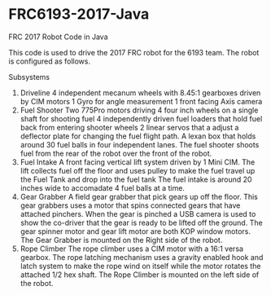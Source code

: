 # FRC6193-2017-Java
FRC 2017 Robot Code in Java

This code is used to drive the 2017 FRC robot for the 6193 team.
The robot is configured as follows.

Subsystems
1. Driveline
   4 independent mecanum wheels with 8.45:1 gearboxes driven by CIM motors
   1 Gyro for angle measurement
   1 front facing Axis camera
2. Fuel Shooter
   Two 775Pro motors driving 4 four inch wheels on a single shaft for shooting fuel
   4 independently driven fuel loaders that hold fuel back from entering shooter wheels
   2 linear servos that a adjust a deflector plate for changing the fuel flight path.
   A lexan box that holds around 30 fuel balls in four independent lanes.
   The fuel shooter shoots fuel from the rear of the robot over the front of the robot.
3. Fuel Intake
   A front facing vertical lift system driven by 1 Mini CIM. The lift collects fuel off 
   the floor and uses pulley to make the fuel travel up the Fuel Tank and drop into the fuel tank
   The fuel intake is around 20 inches wide to accomadate 4 fuel balls at a time.
4. Gear Grabber
   A field gear grabber that pick gears up off the floor. This gear grabbers uses a motor that spins connected gears
   that have attached pinchers. When the gear is pinched a USB camera is used to show the co-driver that the gear is ready
   to be lifted off the ground.  The gear spinner motor and gear lift motor are both KOP window motors. 
   The Gear Grabber is mounted on the Right side of the robot.
5. Rope Climber
   The rope climber uses a CIM motor with a 16:1 versa gearbox. The rope latching mechanism uses a gravity enabled hook and latch
   system to make the rope wind on itself while the motor rotates the attached 1/2 hex shaft.
   The Rope Climber is mounted on the left side of the robot.

